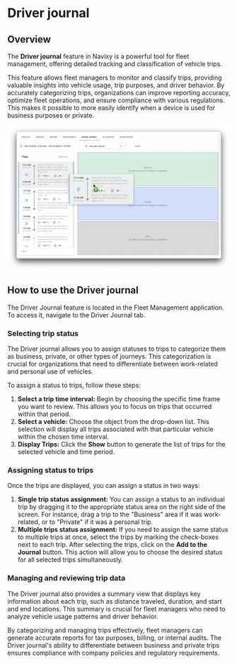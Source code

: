 # Driver journal

## Overview

The **Driver journal** feature in Navixy is a powerful tool for fleet management, offering detailed tracking and classification of vehicle trips.

This feature allows fleet managers to monitor and classify trips, providing valuable insights into vehicle usage, trip purposes, and driver behavior. By accurately categorizing trips, organizations can improve reporting accuracy, optimize fleet operations, and ensure compliance with various regulations. This makes it possible to more easily identify when a device is used for business purposes or private.

![](attachments/image-20240814-181444.png)

## How to use the Driver journal

The Driver Journal feature is located in the Fleet Management application. To access it, navigate to the Driver Journal tab.

### Selecting trip status

The Driver journal allows you to assign statuses to trips to categorize them as business, private, or other types of journeys. This categorization is crucial for organizations that need to differentiate between work-related and personal use of vehicles.

To assign a status to trips, follow these steps:

1. **Select a trip time interval:** Begin by choosing the specific time frame you want to review. This allows you to focus on trips that occurred within that period.
2. **Select a vehicle:** Choose the object from the drop-down list. This selection will display all trips associated with that particular vehicle within the chosen time interval.
3. **Display Trips:** Click the **Show** button to generate the list of trips for the selected vehicle and time period.

### Assigning status to trips

Once the trips are displayed, you can assign a status in two ways:

1. **Single trip status assignment:** You can assign a status to an individual trip by dragging it to the appropriate status area on the right side of the screen. For instance, drag a trip to the "Business" area if it was work-related, or to "Private" if it was a personal trip.
2. **Multiple trips status assignment:** If you need to assign the same status to multiple trips at once, select the trips by marking the check-boxes next to each trip. After selecting the trips, click on the **Add to the Journal** button. This action will allow you to choose the desired status for all selected trips simultaneously.

### Managing and reviewing trip data

The Driver journal also provides a summary view that displays key information about each trip, such as distance traveled, duration, and start and end locations. This summary is crucial for fleet managers who need to analyze vehicle usage patterns and driver behavior.

By categorizing and managing trips effectively, fleet managers can generate accurate reports for tax purposes, billing, or internal audits. The Driver journal's ability to differentiate between business and private trips ensures compliance with company policies and regulatory requirements.

